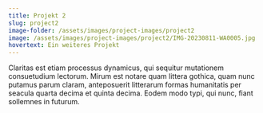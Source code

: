 ```yaml
---
title: Projekt 2
slug: project2
image-folder: /assets/images/project-images/project2
image: /assets/images/project-images/project2/IMG-20230811-WA0005.jpg
hovertext: Ein weiteres Projekt
---
```


Claritas est etiam processus dynamicus, qui sequitur mutationem consuetudium lectorum. Mirum est notare quam littera gothica, quam nunc putamus parum claram, anteposuerit litterarum formas humanitatis per seacula quarta decima et quinta decima. Eodem modo typi, qui nunc, fiant sollemnes in futurum.